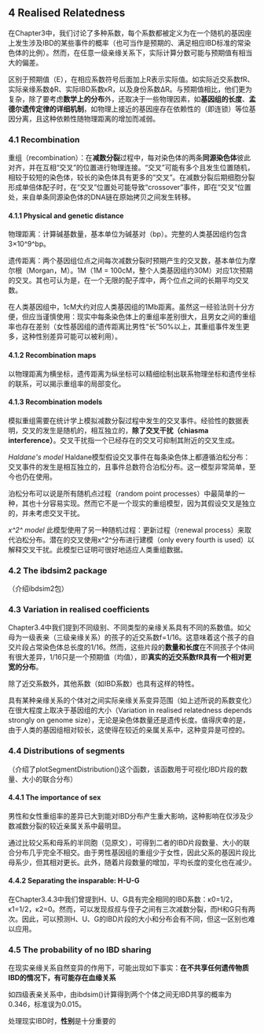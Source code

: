 ## 4 Realised Relatedness
在Chapter3中，我们讨论了多种系数，每个系数都被定义为在一个随机的基因座上发生涉及IBD的某些事件的概率（也可当作是预期的、满足相应IBD标准的常染色体的比例）。然而，在任意一级亲缘关系下，实际计算分数可能与预期值有相当大的偏差。

区别于预期值（E），在相应系数符号后面加上R表示实际值。如实际近交系数fR、实际亲缘系数ϕR、实际IBD系数κR，以及身份系数ΔR。与预期值相比，他们更为复杂，除了要考虑**数学上的分布**外，还取决于一些物理因素，如**基因组的长度**、**孟德尔遗传定律的详细机制**，如物理上接近的基因座存在依赖性的（即连锁）等位基因分离，且这种依赖性随物理距离的增加而减弱。
### 4.1 Recombination
重组（recombination）：在**减数分裂**过程中，每对染色体的两条**同源染色体**彼此对齐，并在互相“交叉”的位置进行物理连接。“交叉”可能有多个且发生位置随机，相较于较短的染色体，较长的染色体具有更多的“交叉”。在减数分裂后期细胞分裂形成单倍体配子时，在“交叉”位置处可能导致“crossover”事件，即在“交叉”位置处，来自单条同源染色体的DNA链在原始拷贝之间发生转移。
#### 4.1.1 Physical and genetic distance
物理距离：计算碱基数量，基本单位为碱基对（bp）。完整的人类基因组约包含3×10^9^bp。

遗传距离：两个基因组位点之间每次减数分裂时预期产生的交叉数，基本单位为摩尔根（Morgan，M）。1M（1M = 100cM，整个人类基因组约30M）对应1次预期的交叉。其也可认为是，在一个无限的配子库中，两个位点之间的长期平均交叉数。

在人类基因组中，1cM大约对应人类基因组的1Mb距离。虽然这一经验法则十分方便，但应当谨慎使用：现实中每条染色体上的重组率差别很大，且男女之间的重组率也存在差别（女性基因组的遗传距离比男性“长”50%以上，其重组事件发生更多，这种性别差异可能可以被利用）。
#### 4.1.2 Recombination maps
以物理距离为横坐标，遗传距离为纵坐标可以精细绘制出联系物理坐标和遗传坐标的联系，可以揭示重组率的局部变化。
#### 4.1.3 Recombination models
模拟重组需要在统计学上模拟减数分裂过程中发生的交叉事件。经验性的数据表明，交叉的发生是随机的，相互独立的，**除了交叉干扰（chiasma interference）**。交叉干扰指一个已经存在的交叉可抑制其附近的交叉生成。

*Haldane's model*
Haldane模型假设交叉事件在每条染色体上都遵循泊松分布：交叉事件的发生是相互独立的，且事件总数符合泊松分布。这一模型非常简单，至今也仍在使用。

泊松分布可以说是所有随机点过程（random point processes）中最简单的一种，其也十分容易实现。然而它不是一个现实的重组模型，因为其假设交叉是独立的，并未考虑交叉干扰。

*x^2^ model*
此模型使用了另一种随机过程：更新过程（renewal process）来取代泊松分布。潜在的交叉使用x^2^分布进行建模（only every fourth is used）以解释交叉干扰。此模型已证明可很好地适应人类重组数据。
### 4.2 The ibdsim2 package
（介绍ibdsim2包）
### 4.3 Variation in realised coefficients
Chapter3.4中我们提到不同级别、不同类型的亲缘关系具有不同的系数值。如父母为一级表亲（三级亲缘关系）的孩子的近交系数f=1/16。这意味着这个孩子的自交片段占常染色体总长度的1/16。然而，这些片段的**数量和长度**在不同孩子个体间有很大差异，1/16只是一个预期值（均值），即**真实的近交系数fR具有一个相对更宽的分布**。

除了近交系数外，其他系数（如IBD系数）也具有这样的特性。

具有某种亲缘关系的个体对之间实际亲缘关系变异范围（如上述所说的系数变化）在很大程度上取决于基因组的大小（Variation in realised relatedness depends strongly on genome size），无论是染色体数量还是遗传长度。值得庆幸的是，由于人类的基因组相对较长，这使得在较近的亲属关系中，这种变异是可控的。
### 4.4 Distributions of segments
（介绍了plotSegmentDistribution()这个函数，该函数用于可视化IBD片段的数量、大小的联合分布）
#### 4.4.1 The importance of sex
男性和女性重组率的差异已大到能对IBD分布产生重大影响，这种影响在仅涉及少数减数分裂的较近亲属关系中最明显。

通过比较父系和母系的半同胞（见原文），可得到二者的IBD片段数量、大小的联合分布几乎完全不相交。由于男性基因组的重组少于女性，因此父系的基因片段比母系少，但其相对更长。此外，随着片段数量的增加，平均长度的变化也在减少。
#### 4.4.2 Separating the insparable: H-U-G
在Chapter3.4.3中我们曾提到H、U、G具有完全相同的IBD系数：κ0=1/2，κ1=1/2，κ2=0。然而，可以发现叔叔与侄子之间有三次减数分裂，而H和G只有两次。因此，可以预测H、U、G的IBD片段的大小和分布会有不同，但这一区别也难以应用。
### 4.5 The probability of no IBD sharing
在现实亲缘关系自然变异的作用下，可能出现如下事实：**在不共享任何遗传物质IBD的情况下，有可能存在血缘关系**

如四级表亲关系中，由ibdsim()计算得到两个个体之间无IBD共享的概率为0.346，标准误为0.015。

处理现实IBD时，**性别**是十分重要的